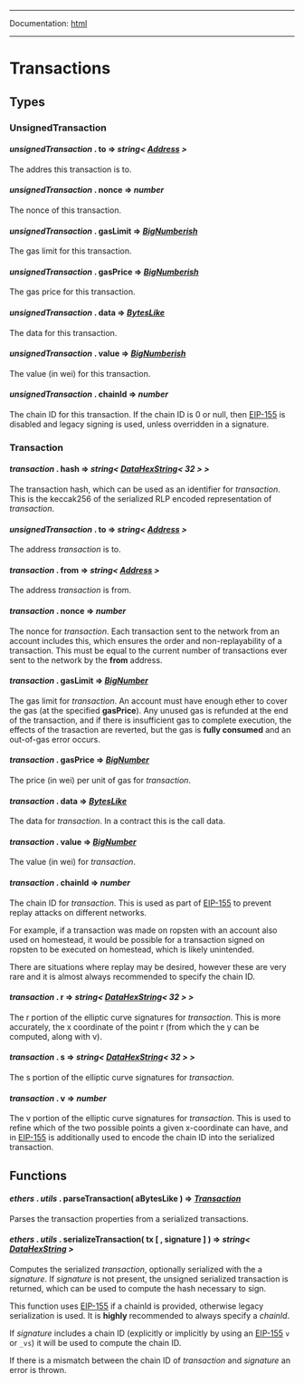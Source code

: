 -----

Documentation: [html](https://docs-beta.ethers.io/)

-----

Transactions
============

Types
-----

### UnsignedTransaction

#### *unsignedTransaction* . **to** => *string< [Address](/v5/api/utils/address/#address) >*

The addres this transaction is to.


#### *unsignedTransaction* . **nonce** => *number*

The nonce of this transaction.


#### *unsignedTransaction* . **gasLimit** => *[BigNumberish](/v5/api/utils/bignumber/#BigNumberish)*

The gas limit for this transaction.


#### *unsignedTransaction* . **gasPrice** => *[BigNumberish](/v5/api/utils/bignumber/#BigNumberish)*

The gas price for this transaction.


#### *unsignedTransaction* . **data** => *[BytesLike](/v5/api/utils/bytes/#BytesLike)*

The data for this transaction.


#### *unsignedTransaction* . **value** => *[BigNumberish](/v5/api/utils/bignumber/#BigNumberish)*

The value (in wei) for this transaction.


#### *unsignedTransaction* . **chainId** => *number*

The chain ID for this transaction. If the chain ID is 0 or null, then [EIP-155](https://eips.ethereum.org/EIPS/eip-155) is disabled and legacy signing is used, unless overridden in a signature.


### Transaction

#### *transaction* . **hash** => *string< [DataHexString](/v5/api/utils/bytes/#DataHexString)< 32 > >*

The transaction hash, which can be used as an identifier for *transaction*. This is the keccak256 of the serialized RLP encoded representation of *transaction*.


#### *unsignedTransaction* . **to** => *string< [Address](/v5/api/utils/address/#address) >*

The address *transaction* is to.


#### *transaction* . **from** => *string< [Address](/v5/api/utils/address/#address) >*

The address *transaction* is from.


#### *transaction* . **nonce** => *number*

The nonce for *transaction*. Each transaction sent to the network from an account includes this, which ensures the order and non-replayability of a transaction. This must be equal to the current number of transactions ever sent to the network by the **from** address.


#### *transaction* . **gasLimit** => *[BigNumber](/v5/api/utils/bignumber/)*

The gas limit for *transaction*. An account must have enough ether to cover the gas (at the specified **gasPrice**). Any unused gas is refunded at the end of the transaction, and if there is insufficient gas to complete execution, the effects of the trasaction are reverted, but the gas is **fully consumed** and an out-of-gas error occurs.


#### *transaction* . **gasPrice** => *[BigNumber](/v5/api/utils/bignumber/)*

The price (in wei) per unit of gas for *transaction*.


#### *transaction* . **data** => *[BytesLike](/v5/api/utils/bytes/#BytesLike)*

The data for *transaction*. In a contract this is the call data.


#### *transaction* . **value** => *[BigNumber](/v5/api/utils/bignumber/)*

The value (in wei) for *transaction*.


#### *transaction* . **chainId** => *number*

The chain ID for *transaction*. This is used as part of [EIP-155](https://eips.ethereum.org/EIPS/eip-155) to prevent replay attacks on different networks.

For example, if a transaction was made on ropsten with an account also used on homestead, it would be possible for a transaction signed on ropsten to be executed on homestead, which is likely unintended.

There are situations where replay may be desired, however these are very rare and it is almost always recommended to specify the chain ID.


#### *transaction* . **r** => *string< [DataHexString](/v5/api/utils/bytes/#DataHexString)< 32 > >*

The r portion of the elliptic curve signatures for *transaction*. This is more accurately, the x coordinate of the point r (from which the y can be computed, along with v).


#### *transaction* . **s** => *string< [DataHexString](/v5/api/utils/bytes/#DataHexString)< 32 > >*

The s portion of the elliptic curve signatures for *transaction*.


#### *transaction* . **v** => *number*

The v portion of the elliptic curve signatures for *transaction*. This is used to refine which of the two possible points a given x-coordinate can have, and in [EIP-155](https://eips.ethereum.org/EIPS/eip-155) is additionally used to encode the chain ID into the serialized transaction.


Functions
---------

#### *ethers* . *utils* . **parseTransaction**( aBytesLike ) => *[Transaction](/v5/api/utils/transactions/#Transaction)*

Parses the transaction properties from a serialized transactions.


#### *ethers* . *utils* . **serializeTransaction**( tx [ , signature ] ) => *string< [DataHexString](/v5/api/utils/bytes/#DataHexString) >*

Computes the serialized *transaction*, optionally serialized with the a *signature*. If *signature* is not present, the unsigned serialized transaction is returned, which can be used to compute the hash necessary to sign.

This function uses [EIP-155](https://eips.ethereum.org/EIPS/eip-155) if a chainId is provided, otherwise legacy serialization is used. It is **highly** recommended to always specify a *chainId*.

If *signature* includes a chain ID (explicitly or implicitly by using an [EIP-155](https://eips.ethereum.org/EIPS/eip-155) `v` or `_vs`) it will be used to compute the chain ID.

If there is a mismatch between the chain ID of *transaction* and *signature* an error is thrown.


